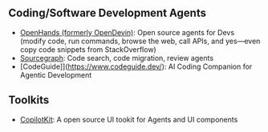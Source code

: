 ## Coding/Software Development Agents

- [OpenHands (formerly OpenDevin)](https://github.com/All-Hands-AI/OpenHands): Open source agents for Devs (modify code, run commands, browse the web, call APIs, and yes—even copy code snippets from StackOverflow)
- [Sourcegraph](https://sourcegraph.com): Code search, code migration, review agents
- [CodeGuide]](https://www.codeguide.dev/): AI Coding Companion for Agentic Development

## Toolkits

- [CopilotKit](https://www.copilotkit.ai/): A open source UI tookit for Agents and UI components 
